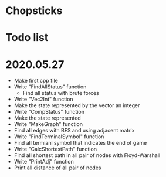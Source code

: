 # Chopsticks
# Todo list

 
# 2020.05.27
- Make first cpp file
- Write "FindAllStatus" function
  - Find all status with brute forces
- Write "Vec2Int" function
 - Make the state represented by the vector an integer
- Write "CompStatus" function
 - Make the state represented 
- Write "MakeGraph" function
 - Find all edges with BFS and using adjacent matrix
- Write "FindTerminalSymbol" function
 - Find all termianl symbol that indicates the end of game
- Write "CalcShortestPath" function
 - Find all shortest path in all pair of nodes with Floyd-Warshall
- Write "PrintAdj" function
 - Print all distance of all pair of nodes
